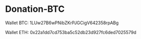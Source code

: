 # Donation-BTC
Wallet BTC: 1LUw27B6wPNibZKrPJGCigV642358rpABg 

Wallet ETH: 0x22a1dd7cd753ba5c52db23d927fc6ded7025579d
